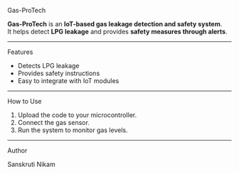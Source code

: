 Gas-ProTech

**Gas-ProTech** is an **IoT-based gas leakage detection and safety system**.  
It helps detect **LPG leakage** and provides **safety measures through alerts**.

---

Features

- Detects LPG leakage  
- Provides safety instructions  
- Easy to integrate with IoT modules  

---

How to Use

1. Upload the code to your microcontroller.  
2. Connect the gas sensor.  
3. Run the system to monitor gas levels.  

---

Author

Sanskruti Nikam
